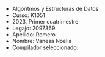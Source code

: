 + Algoritmos y Estructuras de Datos
+ Curso: K1051
+ 2023, Primer cuatrimestre
+ Legajo: 2097369
+ Apellido: Romero
+ Nombre: Vanesa Noelia
+ Compilador seleccionado:
